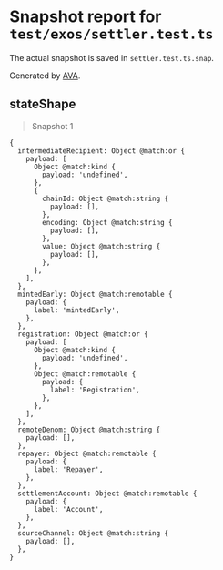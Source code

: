 # Snapshot report for `test/exos/settler.test.ts`

The actual snapshot is saved in `settler.test.ts.snap`.

Generated by [AVA](https://avajs.dev).

## stateShape

> Snapshot 1

    {
      intermediateRecipient: Object @match:or {
        payload: [
          Object @match:kind {
            payload: 'undefined',
          },
          {
            chainId: Object @match:string {
              payload: [],
            },
            encoding: Object @match:string {
              payload: [],
            },
            value: Object @match:string {
              payload: [],
            },
          },
        ],
      },
      mintedEarly: Object @match:remotable {
        payload: {
          label: 'mintedEarly',
        },
      },
      registration: Object @match:or {
        payload: [
          Object @match:kind {
            payload: 'undefined',
          },
          Object @match:remotable {
            payload: {
              label: 'Registration',
            },
          },
        ],
      },
      remoteDenom: Object @match:string {
        payload: [],
      },
      repayer: Object @match:remotable {
        payload: {
          label: 'Repayer',
        },
      },
      settlementAccount: Object @match:remotable {
        payload: {
          label: 'Account',
        },
      },
      sourceChannel: Object @match:string {
        payload: [],
      },
    }

